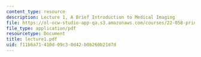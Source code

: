 ```yaml
---
content_type: resource
description: Lecture 1, A Brief Introduction to Medical Imaging
file: https://ol-ocw-studio-app-qa.s3.amazonaws.com/courses/22-058-principles-of-medical-imaging-fall-2002/f11b6a71410d09c30d42b0b260b21d7d_lecture1.pdf
file_type: application/pdf
resourcetype: Document
title: lecture1.pdf
uid: f11b6a71-410d-09c3-0d42-b0b260b21d7d
---
```

